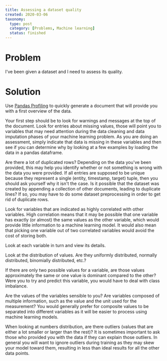 ```yaml
---
title: Assessing a dataset quality
created: 2020-03-06
taxonomy:
  type: post
  category: [Problems, Machine learning]
  status: finished
---
```


# Problem
I've been given a dataset and I need to assess its quality.

# Solution
Use [Pandas Profiling](https://github.com/pandas-profiling/pandas-profiling) to quickly generate a document that will provide you with a first overview of the data.

Your first step should be to look for warnings and messages at the top of the document. Look for entries about missing values, those will point you to variables that may need attention during the data cleaning and data imputation phases of your machine learning problem. As you are doing an assessment, simply indicate that data is missing in these variables and then see if you can determine why by looking at a few examples by loading the data in a pandas dataframe.

Are there a lot of duplicated rows? Depending on the data you've been provided, this may help you identify whether or not something is wrong with the data you were provided. If all entries are supposed to be unique because they represent a single (entity, timestamp, target) tuple, then you should ask yourself why it isn't the case. Is it possible that the dataset was created by appending a collection of other documents, leading to duplicate lines? If so, you may have to do some dataset preprocessing in order to get rid of duplicate rows.

Look for variables that are indicated as highly correlated with other variables. High correlation means that it may be possible that one variable has exactly (or almost) the same values as the other variable, which would provide little information to a machine learning model. It would also mean that picking one variable out of two correlated variables would avoid the cost of storing both.

Look at each variable in turn and view its details.

Look at the distribution of values. Are they uniformly distributed, normally distributed, binomially distributed, etc.?

If there are only two possible values for a variable, are those values approximately the same or one value is dominant compared to the other? Were you to try and predict this variable, you would have to deal with class imbalance.

Are the values of the variables sensible to you? Are variables composed of multiple information, such as the value and the unit used for the measurement? You would generally prefer for composite values to be separated into different variables as it will be easier to process using machine learning models.

When looking at numbers distribution, are there outliers (values that are either a lot smaller or larger than the rest)? It is sometimes important to ask those who provided you with the data if they can explain those outliers. In general you will want to ignore outliers during training as they may skew your model toward them, resulting in less than ideal results for all the other data points.
